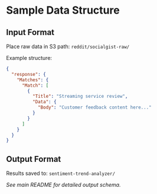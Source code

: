 # Sample Data Structure

## Input Format
Place raw data in S3 path: `reddit/socialgist-raw/`

Example structure:
```json
{
  "response": {
    "Matches": {
      "Match": [
        {
          "Title": "Streaming service review",
          "Data": {
            "Body": "Customer feedback content here..."
          }
        }
      ]
    }
  }
}
```

## Output Format
Results saved to: `sentiment-trend-analyzer/`

_See main README for detailed output schema._
